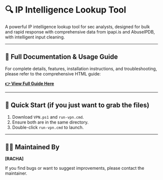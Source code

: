 # 🔍 IP Intelligence Lookup Tool

A powerful IP intelligence lookup tool for sec analysts, designed for bulk and rapid response with comprehensive data from ipapi.is and AbuseIPDB, with intelligent input cleaning.

---

## 📖 Full Documentation & Usage Guide

For complete details, features, installation instructions, and troubleshooting, please refer to the comprehensive HTML guide:

**[👉 View Full Guide Here](https://ziarrelinkgaming.github.io/IP-Intelligence-Tool/ip-lookup-readme.html)**

---

## 🚀 Quick Start (if you just want to grab the files)

1.  Download `VPN.ps1` and `run-vpn.cmd`.
2.  Ensure both are in the same directory.
3.  Double-click `run-vpn.cmd` to launch.

---

## 👨‍🔧 Maintained By

**[RACHA]**

If you find bugs or want to suggest improvements, please contact the maintainer.
